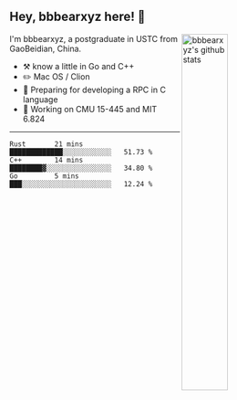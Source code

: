 ## Hey, bbbearxyz here! :wave:

<img align="right" alt="bbbearxyz's github stats" width="40%" src="https://github-readme-stats.vercel.app/api?username=bbbearxyz&show_icons=true">

I'm bbbearxyz, a postgraduate in USTC from GaoBeidian, China.

-   :hammer_and_pick:    know a little in Go and C++
-   :pencil2: Mac OS / Clion
-   :seedling: Preparing for developing a RPC in C language 
-   :thinking: Working on CMU 15-445 and MIT 6.824
---
<!--START_SECTION:waka-->
```text
Rust       21 mins         █████████████░░░░░░░░░░░░   51.73 % 
C++        14 mins         ████████▓░░░░░░░░░░░░░░░░   34.80 % 
Go         5 mins          ███░░░░░░░░░░░░░░░░░░░░░░   12.24 % 
```
<!--END_SECTION:waka-->
